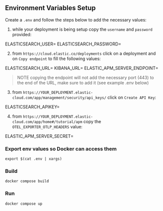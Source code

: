 ## Environment Variables Setup

Create a `.env` and follow the steps below to add the necessary values:

1. while your deployment is being setup copy the `username` and `password` provided:

ELASTICSEARCH_USER=
ELASTICSEARCH_PASSWORD=

2. from `https://cloud.elastic.co/deployments` click on a deployment and on `Copy endpoint` to fill the following values:

ELASTICSEARCH_URL=
KIBANA_URL=
ELASTIC_APM_SERVER_ENDPOINT=

> NOTE copying the endpoint will not add the necessary port (443) to the end of the URL, make sure to add it (see example .env below)

3. from `https://YOUR_DEPLOYMENT.elastic-cloud.com/app/management/security/api_keys/` click on `Create API Key`:

ELASTICSEARCH_APIKEY=

4. from `https://YOUR_DEPLOYMENT.elastic-cloud.com/app/home#/tutorial/apm` copy the `OTEL_EXPORTER_OTLP_HEADERS` value:

ELASTIC_APM_SERVER_SECRET=

### Export env values so Docker can access them

`export $(cat .env | xargs)`

### Build

`docker compose build`

### Run

`docker compose up`